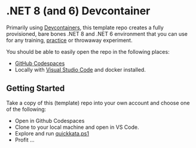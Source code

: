 # .NET 8 (and 6) Devcontainer

Primarily using [Devcontainers](https://containers.dev/), this template repo creates a fully provisioned, bare bones .NET 8 and .NET 6 environment that you can use for any training, [practice](http://codekata.com/) or throwaway experiment.

You should be able to easily open the repo in the following places:

* [GitHub Codespaces](https://github.com/features/codespaces)
* Locally with [Visual Studio Code](https://code.visualstudio.com/) and docker installed.

## Getting Started

Take a copy of this (template) repo into your own account and choose one of the following:

* Open in Github Codespaces
* Clone to your local machine and open in VS Code.
* Explore and run [quickkata.ps1](quickkata.ps1)
* Profit ...
